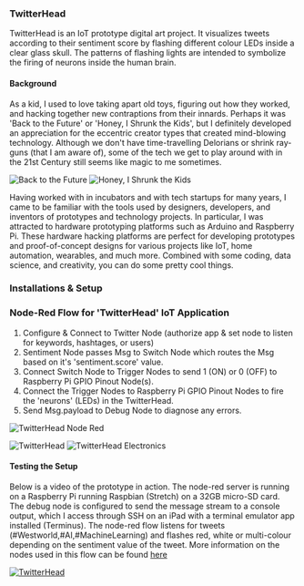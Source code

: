 ### TwitterHead

TwitterHead is an IoT prototype digital art project. It visualizes tweets according to their sentiment score by flashing different colour LEDs inside a clear glass skull. The patterns of flashing lights are intended to symbolize the firing of neurons inside the human brain.

#### Background 
As a kid, I used to love taking apart old toys, figuring out how they worked, and hacking together new contraptions from their innards.  Perhaps it was 'Back to the Future' or 'Honey, I Shrunk the Kids', but I definitely developed an appreciation for the eccentric creator types that created mind-blowing technology. Although we don't have time-travelling Delorians or shrink ray-guns (that I am aware of), some of the tech we get to play around with in the 21st Century still seems like magic to me sometimes.    

![Back to the Future](https://cdn.quizzclub.com/trivia/2017-11/what-is-doc-allergic-to-in-the-movie-back-to-the-future.jpg)
![Honey, I Shrunk the Kids](https://vignette.wikia.nocookie.net/disney/images/3/34/Shrink_Ray_2.jpg/revision/latest?cb=20140112183317)

Having worked with in incubators and with tech startups for many years, I came to be familiar with the tools used by designers, developers, and inventors of prototypes and technology projects. In particular, I was attracted to hardware prototyping platforms such as Arduino and Raspberry Pi. These hardware hacking platforms are perfect for developing prototypes and proof-of-concept designs for various projects like IoT, home automation, wearables, and much more. Combined with some coding, data science, and creativity, you can do some pretty cool things.  

### Installations & Setup

### 

###

### Node-Red Flow for 'TwitterHead' IoT Application
1. Configure & Connect to Twitter Node (authorize app & set node to listen for keywords, hashtages, or users)
2. Sentiment Node passes Msg to Switch Node which routes the Msg based on it's 'sentiment.score' value. 
3. Connect Switch Node to Trigger Nodes to send 1 (ON) or 0 (OFF) to Raspberry Pi GPIO Pinout Node(s).
4. Connect the Trigger Nodes to Raspberry Pi GPIO Pinout Nodes to fire the 'neurons' (LEDs) in the TwitterHead.
5. Send Msg.payload to Debug Node to diagnose any errors.   

![TwitterHead Node Red](https://storage.googleapis.com/oa-video-test-bucket/Screen%20Shot%202018-05-09%20at%202.48.58%20PM.jpg)

![TwitterHead](https://storage.googleapis.com/oa-video-test-bucket/IMG_38B31954FCE3-1.jpeg)
![TwitterHead Electronics](https://storage.googleapis.com/oa-video-test-bucket/TwitterHead%20Electronics.jpg)

#### Testing the Setup 

Below is a video of the prototype in action. The node-red server is running on a Raspberry Pi running Raspbian (Stretch) on a 32GB micro-SD card. The debug node is configured to send the message stream to a console output, which I access through SSH on an iPad with a terminal emulator app installed (Terminus). The node-red flow listens for tweets (#Westworld,#AI,#MachineLearning) and flashes red, white or multi-colour depending on the sentiment value of the tweet. More information on the nodes used in this flow can be found [here](https://www.npmjs.com/package/sentiment)

[![TwitterHead](https://storage.googleapis.com/oa-video-test-bucket/Screen%20Shot%202018-05-09%20at%2011.30.25%20PM.jpg)](https://youtu.be/HNA7sXDd9Sg "TwitterHead")


